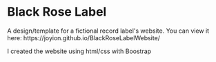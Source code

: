 <h1>Black Rose Label </h1>
<p> A design/template for a fictional record label's website. You can view it here: https://joyion.github.io/BlackRoseLabelWebsite/ </p>
<p>I created the website using html/css with Boostrap </p>
